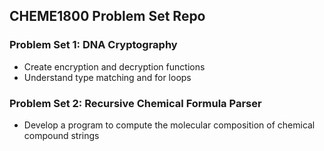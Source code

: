 ## CHEME1800 Problem Set Repo

### Problem Set 1: DNA Cryptography
- Create encryption and decryption functions
- Understand type matching and for loops

### Problem Set 2: Recursive Chemical Formula Parser
- Develop a program to compute the molecular composition of chemical compound strings